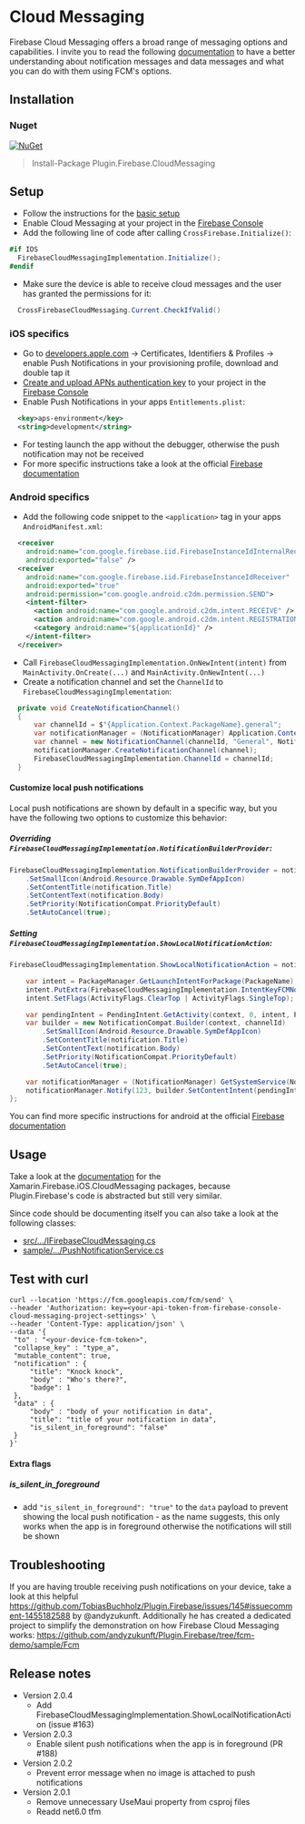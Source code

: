 # Cloud Messaging

Firebase Cloud Messaging offers a broad range of messaging options and capabilities. I invite you to read the following [documentation](https://firebase.google.com/docs/cloud-messaging/concept-options) to have a better understanding about notification messages and data messages and what you can do with them using FCM's options.

## Installation
### Nuget
[![NuGet](https://img.shields.io/nuget/v/plugin.firebase.cloud_messaging.svg?maxAge=86400&style=flat)](https://www.nuget.org/packages/Plugin.Firebase.CloudMessaging/)

> Install-Package Plugin.Firebase.CloudMessaging

## Setup

- Follow the instructions for the [basic setup](https://github.com/TobiasBuchholz/Plugin.Firebase/blob/master/README.md#basic-setup)
- Enable Cloud Messaging at your project in the [Firebase Console](https://console.firebase.google.com/)
- Add the following line of code after calling `CrossFirebase.Initialize()`:
```c#
#if IOS
  FirebaseCloudMessagingImplementation.Initialize();
#endif
```
- Make sure the device is able to receive cloud messages and the user has granted the permissions for it:
```c#
  CrossFirebaseCloudMessaging.Current.CheckIfValid()
```

### iOS specifics
- Go to [developers.apple.com](https://developer.apple.com/) -> Certificates, Identifiers & Profiles -> enable Push Notifications in your provisioning profile, download and double tap it
- [Create and upload APNs authentication key](https://firebase.google.com/docs/cloud-messaging/ios/client#upload_your_apns_authentication_key) to your project in the [Firebase Console](https://console.firebase.google.com/)
- Enable Push Notifications in your apps `Entitlements.plist`:
```xml
  <key>aps-environment</key>
  <string>development</string>
```
- For testing launch the app without the debugger, otherwise the push notification may not be received
- For more specific instructions take a look at the official [Firebase documentation](https://firebase.google.com/docs/cloud-messaging/ios/client?hl=en)


### Android specifics
- Add the following code snippet to the `<application>` tag in your apps `AndroidManifest.xml`:
```xml
  <receiver
    android:name="com.google.firebase.iid.FirebaseInstanceIdInternalReceiver"
    android:exported="false" />
  <receiver
    android:name="com.google.firebase.iid.FirebaseInstanceIdReceiver"
    android:exported="true"
    android:permission="com.google.android.c2dm.permission.SEND">
    <intent-filter>
      <action android:name="com.google.android.c2dm.intent.RECEIVE" />
      <action android:name="com.google.android.c2dm.intent.REGISTRATION" />
      <category android:name="${applicationId}" />
    </intent-filter>
  </receiver>
```
- Call `FirebaseCloudMessagingImplementation.OnNewIntent(intent)` from `MainActivity.OnCreate(...)` and `MainActivity.OnNewIntent(...)`
- Create a notification channel and set the ```ChannelId``` to ```FirebaseCloudMessagingImplementation```:
```c#
  private void CreateNotificationChannel()
  {
      var channelId = $"{Application.Context.PackageName}.general";
      var notificationManager = (NotificationManager) Application.Context.GetSystemService(Context.NotificationService);
      var channel = new NotificationChannel(channelId, "General", NotificationImportance.Default);
      notificationManager.CreateNotificationChannel(channel);
      FirebaseCloudMessagingImplementation.ChannelId = channelId;
  }
```

#### Customize local push notifications
Local push notifications are shown by default in a specific way, but you have the following two options to customize this behavior:

##### Overriding `FirebaseCloudMessagingImplementation.NotificationBuilderProvider`:

```c#
FirebaseCloudMessagingImplementation.NotificationBuilderProvider = notificaion => new NotificationCompat.Builder(context, channelId)
    .SetSmallIcon(Android.Resource.Drawable.SymDefAppIcon)
    .SetContentTitle(notification.Title)
    .SetContentText(notification.Body)
    .SetPriority(NotificationCompat.PriorityDefault)
    .SetAutoCancel(true);
```

##### Setting `FirebaseCloudMessagingImplementation.ShowLocalNotificationAction`:

```c#
FirebaseCloudMessagingImplementation.ShowLocalNotificationAction = notification => {

    var intent = PackageManager.GetLaunchIntentForPackage(PackageName);
    intent.PutExtra(FirebaseCloudMessagingImplementation.IntentKeyFCMNotification, notification.ToBundle());
    intent.SetFlags(ActivityFlags.ClearTop | ActivityFlags.SingleTop);

    var pendingIntent = PendingIntent.GetActivity(context, 0, intent, PendingIntentFlags.Immutable | PendingIntentFlags.UpdateCurrent);
    var builder = new NotificationCompat.Builder(context, channelId)
        .SetSmallIcon(Android.Resource.Drawable.SymDefAppIcon)
        .SetContentTitle(notification.Title)
        .SetContentText(notification.Body)
        .SetPriority(NotificationCompat.PriorityDefault)
        .SetAutoCancel(true);

    var notificationManager = (NotificationManager) GetSystemService(NotificationService);
    notificationManager.Notify(123, builder.SetContentIntent(pendingIntent).Build());
};
```

You can find more specific instructions for android at the official [Firebase documentation](https://firebase.google.com/docs/cloud-messaging/android/client?hl=en)

## Usage

Take a look at the [documentation](https://github.com/xamarin/GoogleApisForiOSComponents/blob/master/docs/Firebase/CloudMessaging/GettingStarted.md) for the Xamarin.Firebase.iOS.CloudMessaging packages, because Plugin.Firebase's code is abstracted but still very similar.

Since code should be documenting itself you can also take a look at the following classes:
- [src/.../IFirebaseCloudMessaging.cs](https://github.com/TobiasBuchholz/Plugin.Firebase/blob/master/src/Shared/CloudMessaging/IFirebaseCloudMessaging.cs)
- [sample/.../PushNotificationService.cs](https://github.com/TobiasBuchholz/Plugin.Firebase/blob/master/sample/Playground/Common/Services/PushNotification/PushNotificationService.cs)

## Test with curl

```
curl --location 'https://fcm.googleapis.com/fcm/send' \
--header 'Authorization: key=<your-api-token-from-firebase-console-cloud-messaging-project-settings>' \
--header 'Content-Type: application/json' \
--data '{
 "to" : "<your-device-fcm-token>",
 "collapse_key" : "type_a",
 "mutable_content": true,
 "notification" : {
     "title": "Knock knock",
     "body" : "Who's there?",
     "badge": 1
 },
 "data" : {
     "body" : "body of your notification in data",
     "title": "title of your notification in data",
     "is_silent_in_foreground": "false"
 }
}'
```

#### Extra flags
##### is_silent_in_foreground
- add `"is_silent_in_foreground": "true"` to the `data` payload to prevent showing the local push notification - as the name suggests, this only works when the app is in foreground otherwise the notifications will still be shown

## Troubleshooting

If you are having trouble receiving push notifications on your device, take a look at this helpful https://github.com/TobiasBuchholz/Plugin.Firebase/issues/145#issuecomment-1455182588 by @andyzukunft. Additionally he has created a dedicated project to simplify the demonstration on how Firebase Cloud Messaging works: https://github.com/andyzukunft/Plugin.Firebase/tree/fcm-demo/sample/Fcm

## Release notes
- Version 2.0.4
  - Add FirebaseCloudMessagingImplementation.ShowLocalNotificationAction (issue #163)
- Version 2.0.3
  - Enable silent push notifications when the app is in foreground (PR #188)
- Version 2.0.2
  - Prevent error message when no image is attached to push notifications
- Version 2.0.1
  - Remove unnecessary UseMaui property from csproj files
  - Readd net6.0 tfm
